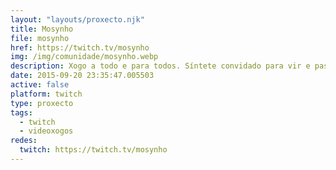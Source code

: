 ```yaml
---
layout: "layouts/proxecto.njk"
title: Mosynho
file: mosynho
href: https://twitch.tv/mosynho
img: /img/comunidade/mosynho.webp
description: Xogo a todo e para todos. Síntete convidado para vir e pasalo ben
date: 2015-09-20 23:35:47.005503
active: false
platform: twitch
type: proxecto
tags:
  - twitch
  - videoxogos
redes:
  twitch: https://twitch.tv/mosynho
---
```

